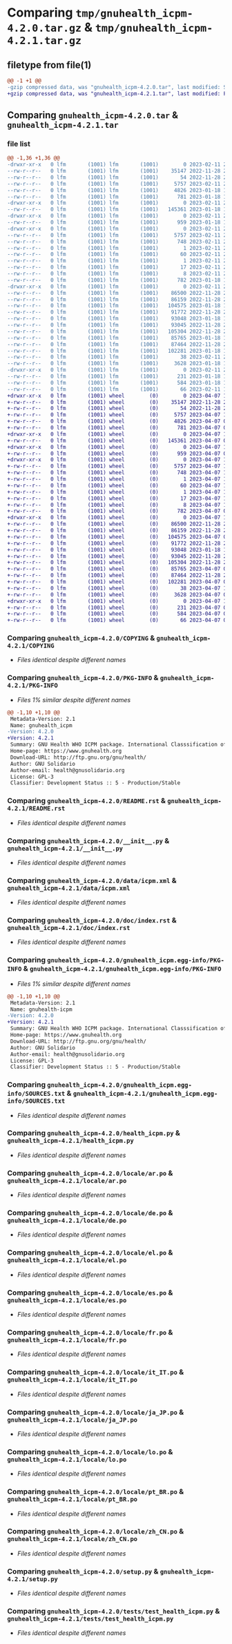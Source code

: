 # Comparing `tmp/gnuhealth_icpm-4.2.0.tar.gz` & `tmp/gnuhealth_icpm-4.2.1.tar.gz`

## filetype from file(1)

```diff
@@ -1 +1 @@
-gzip compressed data, was "gnuhealth_icpm-4.2.0.tar", last modified: Sat Feb 11 21:56:25 2023, max compression
+gzip compressed data, was "gnuhealth_icpm-4.2.1.tar", last modified: Fri Apr  7 10:18:26 2023, max compression
```

## Comparing `gnuhealth_icpm-4.2.0.tar` & `gnuhealth_icpm-4.2.1.tar`

### file list

```diff
@@ -1,36 +1,36 @@
-drwxr-xr-x   0 lfm       (1001) lfm       (1001)        0 2023-02-11 21:56:25.330013 gnuhealth_icpm-4.2.0/
--rw-r--r--   0 lfm       (1001) lfm       (1001)    35147 2022-11-28 22:17:48.000000 gnuhealth_icpm-4.2.0/COPYING
--rw-r--r--   0 lfm       (1001) lfm       (1001)       54 2022-11-28 22:17:47.000000 gnuhealth_icpm-4.2.0/MANIFEST.in
--rw-r--r--   0 lfm       (1001) lfm       (1001)     5757 2023-02-11 21:56:25.329870 gnuhealth_icpm-4.2.0/PKG-INFO
--rw-r--r--   0 lfm       (1001) lfm       (1001)     4826 2023-01-18 16:33:08.000000 gnuhealth_icpm-4.2.0/README.rst
--rw-r--r--   0 lfm       (1001) lfm       (1001)      781 2023-01-18 16:33:08.000000 gnuhealth_icpm-4.2.0/__init__.py
-drwxr-xr-x   0 lfm       (1001) lfm       (1001)        0 2023-02-11 21:56:25.327595 gnuhealth_icpm-4.2.0/data/
--rw-r--r--   0 lfm       (1001) lfm       (1001)   145361 2023-01-18 16:33:08.000000 gnuhealth_icpm-4.2.0/data/icpm.xml
-drwxr-xr-x   0 lfm       (1001) lfm       (1001)        0 2023-02-11 21:56:25.327779 gnuhealth_icpm-4.2.0/doc/
--rw-r--r--   0 lfm       (1001) lfm       (1001)      959 2023-01-18 16:33:08.000000 gnuhealth_icpm-4.2.0/doc/index.rst
-drwxr-xr-x   0 lfm       (1001) lfm       (1001)        0 2023-02-11 21:56:25.329536 gnuhealth_icpm-4.2.0/gnuhealth_icpm.egg-info/
--rw-r--r--   0 lfm       (1001) lfm       (1001)     5757 2023-02-11 21:56:25.000000 gnuhealth_icpm-4.2.0/gnuhealth_icpm.egg-info/PKG-INFO
--rw-r--r--   0 lfm       (1001) lfm       (1001)      748 2023-02-11 21:56:25.000000 gnuhealth_icpm-4.2.0/gnuhealth_icpm.egg-info/SOURCES.txt
--rw-r--r--   0 lfm       (1001) lfm       (1001)        1 2023-02-11 21:56:25.000000 gnuhealth_icpm-4.2.0/gnuhealth_icpm.egg-info/dependency_links.txt
--rw-r--r--   0 lfm       (1001) lfm       (1001)       60 2023-02-11 21:56:25.000000 gnuhealth_icpm-4.2.0/gnuhealth_icpm.egg-info/entry_points.txt
--rw-r--r--   0 lfm       (1001) lfm       (1001)        1 2023-02-11 21:56:25.000000 gnuhealth_icpm-4.2.0/gnuhealth_icpm.egg-info/not-zip-safe
--rw-r--r--   0 lfm       (1001) lfm       (1001)       17 2023-02-11 21:56:25.000000 gnuhealth_icpm-4.2.0/gnuhealth_icpm.egg-info/requires.txt
--rw-r--r--   0 lfm       (1001) lfm       (1001)        8 2023-02-11 21:56:25.000000 gnuhealth_icpm-4.2.0/gnuhealth_icpm.egg-info/top_level.txt
--rw-r--r--   0 lfm       (1001) lfm       (1001)      782 2023-01-18 16:33:08.000000 gnuhealth_icpm-4.2.0/health_icpm.py
-drwxr-xr-x   0 lfm       (1001) lfm       (1001)        0 2023-02-11 21:56:25.328859 gnuhealth_icpm-4.2.0/locale/
--rw-r--r--   0 lfm       (1001) lfm       (1001)    86500 2022-11-28 22:17:48.000000 gnuhealth_icpm-4.2.0/locale/ar.po
--rw-r--r--   0 lfm       (1001) lfm       (1001)    86159 2022-11-28 22:17:48.000000 gnuhealth_icpm-4.2.0/locale/de.po
--rw-r--r--   0 lfm       (1001) lfm       (1001)   104575 2023-01-18 16:33:08.000000 gnuhealth_icpm-4.2.0/locale/el.po
--rw-r--r--   0 lfm       (1001) lfm       (1001)    91772 2022-11-28 22:17:48.000000 gnuhealth_icpm-4.2.0/locale/es.po
--rw-r--r--   0 lfm       (1001) lfm       (1001)    93048 2023-01-18 16:33:08.000000 gnuhealth_icpm-4.2.0/locale/fr.po
--rw-r--r--   0 lfm       (1001) lfm       (1001)    93045 2022-11-28 22:17:48.000000 gnuhealth_icpm-4.2.0/locale/it_IT.po
--rw-r--r--   0 lfm       (1001) lfm       (1001)   105304 2022-11-28 22:17:48.000000 gnuhealth_icpm-4.2.0/locale/ja_JP.po
--rw-r--r--   0 lfm       (1001) lfm       (1001)    85765 2023-01-18 16:33:08.000000 gnuhealth_icpm-4.2.0/locale/lo.po
--rw-r--r--   0 lfm       (1001) lfm       (1001)    87464 2022-11-28 22:17:48.000000 gnuhealth_icpm-4.2.0/locale/pt_BR.po
--rw-r--r--   0 lfm       (1001) lfm       (1001)   102281 2023-01-18 16:33:08.000000 gnuhealth_icpm-4.2.0/locale/zh_CN.po
--rw-r--r--   0 lfm       (1001) lfm       (1001)       38 2023-02-11 21:56:25.330050 gnuhealth_icpm-4.2.0/setup.cfg
--rw-r--r--   0 lfm       (1001) lfm       (1001)     3628 2023-01-18 16:33:08.000000 gnuhealth_icpm-4.2.0/setup.py
-drwxr-xr-x   0 lfm       (1001) lfm       (1001)        0 2023-02-11 21:56:25.329049 gnuhealth_icpm-4.2.0/tests/
--rw-r--r--   0 lfm       (1001) lfm       (1001)      231 2023-01-18 16:33:08.000000 gnuhealth_icpm-4.2.0/tests/__init__.py
--rw-r--r--   0 lfm       (1001) lfm       (1001)      584 2023-01-18 16:33:08.000000 gnuhealth_icpm-4.2.0/tests/test_health_icpm.py
--rw-r--r--   0 lfm       (1001) lfm       (1001)       66 2023-02-11 12:44:33.000000 gnuhealth_icpm-4.2.0/tryton.cfg
+drwxr-xr-x   0 lfm       (1001) wheel        (0)        0 2023-04-07 10:18:26.116694 gnuhealth_icpm-4.2.1/
+-rw-r--r--   0 lfm       (1001) wheel        (0)    35147 2022-11-28 22:17:48.000000 gnuhealth_icpm-4.2.1/COPYING
+-rw-r--r--   0 lfm       (1001) wheel        (0)       54 2022-11-28 22:17:47.000000 gnuhealth_icpm-4.2.1/MANIFEST.in
+-rw-r--r--   0 lfm       (1001) wheel        (0)     5757 2023-04-07 10:18:26.116558 gnuhealth_icpm-4.2.1/PKG-INFO
+-rw-r--r--   0 lfm       (1001) wheel        (0)     4826 2023-04-07 09:17:52.000000 gnuhealth_icpm-4.2.1/README.rst
+-rw-r--r--   0 lfm       (1001) wheel        (0)      781 2023-04-07 09:17:52.000000 gnuhealth_icpm-4.2.1/__init__.py
+drwxr-xr-x   0 lfm       (1001) wheel        (0)        0 2023-04-07 10:18:26.114388 gnuhealth_icpm-4.2.1/data/
+-rw-r--r--   0 lfm       (1001) wheel        (0)   145361 2023-04-07 09:17:52.000000 gnuhealth_icpm-4.2.1/data/icpm.xml
+drwxr-xr-x   0 lfm       (1001) wheel        (0)        0 2023-04-07 10:18:26.114511 gnuhealth_icpm-4.2.1/doc/
+-rw-r--r--   0 lfm       (1001) wheel        (0)      959 2023-04-07 09:17:52.000000 gnuhealth_icpm-4.2.1/doc/index.rst
+drwxr-xr-x   0 lfm       (1001) wheel        (0)        0 2023-04-07 10:18:26.116223 gnuhealth_icpm-4.2.1/gnuhealth_icpm.egg-info/
+-rw-r--r--   0 lfm       (1001) wheel        (0)     5757 2023-04-07 10:18:26.000000 gnuhealth_icpm-4.2.1/gnuhealth_icpm.egg-info/PKG-INFO
+-rw-r--r--   0 lfm       (1001) wheel        (0)      748 2023-04-07 10:18:26.000000 gnuhealth_icpm-4.2.1/gnuhealth_icpm.egg-info/SOURCES.txt
+-rw-r--r--   0 lfm       (1001) wheel        (0)        1 2023-04-07 10:18:26.000000 gnuhealth_icpm-4.2.1/gnuhealth_icpm.egg-info/dependency_links.txt
+-rw-r--r--   0 lfm       (1001) wheel        (0)       60 2023-04-07 10:18:26.000000 gnuhealth_icpm-4.2.1/gnuhealth_icpm.egg-info/entry_points.txt
+-rw-r--r--   0 lfm       (1001) wheel        (0)        1 2023-04-07 10:18:26.000000 gnuhealth_icpm-4.2.1/gnuhealth_icpm.egg-info/not-zip-safe
+-rw-r--r--   0 lfm       (1001) wheel        (0)       17 2023-04-07 10:18:26.000000 gnuhealth_icpm-4.2.1/gnuhealth_icpm.egg-info/requires.txt
+-rw-r--r--   0 lfm       (1001) wheel        (0)        8 2023-04-07 10:18:26.000000 gnuhealth_icpm-4.2.1/gnuhealth_icpm.egg-info/top_level.txt
+-rw-r--r--   0 lfm       (1001) wheel        (0)      782 2023-04-07 09:17:52.000000 gnuhealth_icpm-4.2.1/health_icpm.py
+drwxr-xr-x   0 lfm       (1001) wheel        (0)        0 2023-04-07 10:18:26.115572 gnuhealth_icpm-4.2.1/locale/
+-rw-r--r--   0 lfm       (1001) wheel        (0)    86500 2022-11-28 22:17:48.000000 gnuhealth_icpm-4.2.1/locale/ar.po
+-rw-r--r--   0 lfm       (1001) wheel        (0)    86159 2022-11-28 22:17:48.000000 gnuhealth_icpm-4.2.1/locale/de.po
+-rw-r--r--   0 lfm       (1001) wheel        (0)   104575 2023-04-07 09:17:52.000000 gnuhealth_icpm-4.2.1/locale/el.po
+-rw-r--r--   0 lfm       (1001) wheel        (0)    91772 2022-11-28 22:17:48.000000 gnuhealth_icpm-4.2.1/locale/es.po
+-rw-r--r--   0 lfm       (1001) wheel        (0)    93048 2023-01-18 16:33:08.000000 gnuhealth_icpm-4.2.1/locale/fr.po
+-rw-r--r--   0 lfm       (1001) wheel        (0)    93045 2022-11-28 22:17:48.000000 gnuhealth_icpm-4.2.1/locale/it_IT.po
+-rw-r--r--   0 lfm       (1001) wheel        (0)   105304 2022-11-28 22:17:48.000000 gnuhealth_icpm-4.2.1/locale/ja_JP.po
+-rw-r--r--   0 lfm       (1001) wheel        (0)    85765 2023-04-07 09:17:52.000000 gnuhealth_icpm-4.2.1/locale/lo.po
+-rw-r--r--   0 lfm       (1001) wheel        (0)    87464 2022-11-28 22:17:48.000000 gnuhealth_icpm-4.2.1/locale/pt_BR.po
+-rw-r--r--   0 lfm       (1001) wheel        (0)   102281 2023-04-07 09:17:52.000000 gnuhealth_icpm-4.2.1/locale/zh_CN.po
+-rw-r--r--   0 lfm       (1001) wheel        (0)       38 2023-04-07 10:18:26.116730 gnuhealth_icpm-4.2.1/setup.cfg
+-rw-r--r--   0 lfm       (1001) wheel        (0)     3628 2023-04-07 09:17:52.000000 gnuhealth_icpm-4.2.1/setup.py
+drwxr-xr-x   0 lfm       (1001) wheel        (0)        0 2023-04-07 10:18:26.115743 gnuhealth_icpm-4.2.1/tests/
+-rw-r--r--   0 lfm       (1001) wheel        (0)      231 2023-04-07 09:17:52.000000 gnuhealth_icpm-4.2.1/tests/__init__.py
+-rw-r--r--   0 lfm       (1001) wheel        (0)      584 2023-04-07 09:17:52.000000 gnuhealth_icpm-4.2.1/tests/test_health_icpm.py
+-rw-r--r--   0 lfm       (1001) wheel        (0)       66 2023-04-07 09:37:21.000000 gnuhealth_icpm-4.2.1/tryton.cfg
```

### Comparing `gnuhealth_icpm-4.2.0/COPYING` & `gnuhealth_icpm-4.2.1/COPYING`

 * *Files identical despite different names*

### Comparing `gnuhealth_icpm-4.2.0/PKG-INFO` & `gnuhealth_icpm-4.2.1/PKG-INFO`

 * *Files 1% similar despite different names*

```diff
@@ -1,10 +1,10 @@
 Metadata-Version: 2.1
 Name: gnuhealth_icpm
-Version: 4.2.0
+Version: 4.2.1
 Summary: GNU Health WHO ICPM package. International Classsification of Procedures in Medicine
 Home-page: https://www.gnuhealth.org
 Download-URL: http://ftp.gnu.org/gnu/health/
 Author: GNU Solidario
 Author-email: health@gnusolidario.org
 License: GPL-3
 Classifier: Development Status :: 5 - Production/Stable
```

### Comparing `gnuhealth_icpm-4.2.0/README.rst` & `gnuhealth_icpm-4.2.1/README.rst`

 * *Files identical despite different names*

### Comparing `gnuhealth_icpm-4.2.0/__init__.py` & `gnuhealth_icpm-4.2.1/__init__.py`

 * *Files identical despite different names*

### Comparing `gnuhealth_icpm-4.2.0/data/icpm.xml` & `gnuhealth_icpm-4.2.1/data/icpm.xml`

 * *Files identical despite different names*

### Comparing `gnuhealth_icpm-4.2.0/doc/index.rst` & `gnuhealth_icpm-4.2.1/doc/index.rst`

 * *Files identical despite different names*

### Comparing `gnuhealth_icpm-4.2.0/gnuhealth_icpm.egg-info/PKG-INFO` & `gnuhealth_icpm-4.2.1/gnuhealth_icpm.egg-info/PKG-INFO`

 * *Files 1% similar despite different names*

```diff
@@ -1,10 +1,10 @@
 Metadata-Version: 2.1
 Name: gnuhealth-icpm
-Version: 4.2.0
+Version: 4.2.1
 Summary: GNU Health WHO ICPM package. International Classsification of Procedures in Medicine
 Home-page: https://www.gnuhealth.org
 Download-URL: http://ftp.gnu.org/gnu/health/
 Author: GNU Solidario
 Author-email: health@gnusolidario.org
 License: GPL-3
 Classifier: Development Status :: 5 - Production/Stable
```

### Comparing `gnuhealth_icpm-4.2.0/gnuhealth_icpm.egg-info/SOURCES.txt` & `gnuhealth_icpm-4.2.1/gnuhealth_icpm.egg-info/SOURCES.txt`

 * *Files identical despite different names*

### Comparing `gnuhealth_icpm-4.2.0/health_icpm.py` & `gnuhealth_icpm-4.2.1/health_icpm.py`

 * *Files identical despite different names*

### Comparing `gnuhealth_icpm-4.2.0/locale/ar.po` & `gnuhealth_icpm-4.2.1/locale/ar.po`

 * *Files identical despite different names*

### Comparing `gnuhealth_icpm-4.2.0/locale/de.po` & `gnuhealth_icpm-4.2.1/locale/de.po`

 * *Files identical despite different names*

### Comparing `gnuhealth_icpm-4.2.0/locale/el.po` & `gnuhealth_icpm-4.2.1/locale/el.po`

 * *Files identical despite different names*

### Comparing `gnuhealth_icpm-4.2.0/locale/es.po` & `gnuhealth_icpm-4.2.1/locale/es.po`

 * *Files identical despite different names*

### Comparing `gnuhealth_icpm-4.2.0/locale/fr.po` & `gnuhealth_icpm-4.2.1/locale/fr.po`

 * *Files identical despite different names*

### Comparing `gnuhealth_icpm-4.2.0/locale/it_IT.po` & `gnuhealth_icpm-4.2.1/locale/it_IT.po`

 * *Files identical despite different names*

### Comparing `gnuhealth_icpm-4.2.0/locale/ja_JP.po` & `gnuhealth_icpm-4.2.1/locale/ja_JP.po`

 * *Files identical despite different names*

### Comparing `gnuhealth_icpm-4.2.0/locale/lo.po` & `gnuhealth_icpm-4.2.1/locale/lo.po`

 * *Files identical despite different names*

### Comparing `gnuhealth_icpm-4.2.0/locale/pt_BR.po` & `gnuhealth_icpm-4.2.1/locale/pt_BR.po`

 * *Files identical despite different names*

### Comparing `gnuhealth_icpm-4.2.0/locale/zh_CN.po` & `gnuhealth_icpm-4.2.1/locale/zh_CN.po`

 * *Files identical despite different names*

### Comparing `gnuhealth_icpm-4.2.0/setup.py` & `gnuhealth_icpm-4.2.1/setup.py`

 * *Files identical despite different names*

### Comparing `gnuhealth_icpm-4.2.0/tests/test_health_icpm.py` & `gnuhealth_icpm-4.2.1/tests/test_health_icpm.py`

 * *Files identical despite different names*

